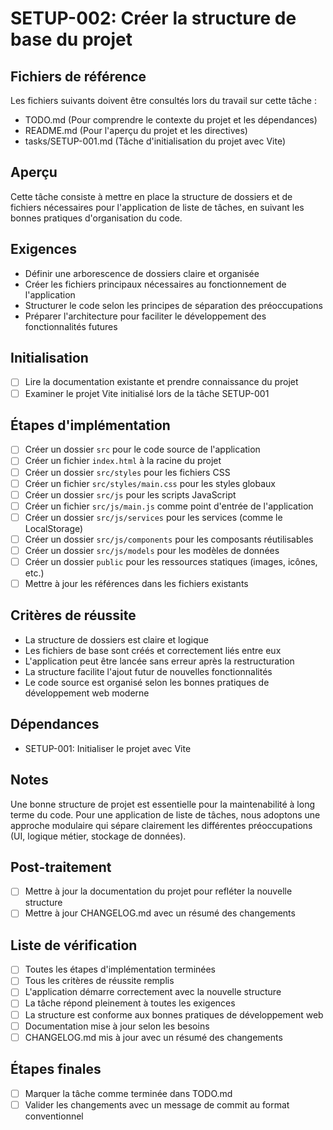 # SETUP-002: Créer la structure de base du projet

## Fichiers de référence
Les fichiers suivants doivent être consultés lors du travail sur cette tâche :
- TODO.md (Pour comprendre le contexte du projet et les dépendances)
- README.md (Pour l'aperçu du projet et les directives)
- tasks/SETUP-001.md (Tâche d'initialisation du projet avec Vite)

## Aperçu
Cette tâche consiste à mettre en place la structure de dossiers et de fichiers nécessaires pour l'application de liste de tâches, en suivant les bonnes pratiques d'organisation du code.

## Exigences
- Définir une arborescence de dossiers claire et organisée
- Créer les fichiers principaux nécessaires au fonctionnement de l'application
- Structurer le code selon les principes de séparation des préoccupations
- Préparer l'architecture pour faciliter le développement des fonctionnalités futures

## Initialisation
- [ ] Lire la documentation existante et prendre connaissance du projet
- [ ] Examiner le projet Vite initialisé lors de la tâche SETUP-001

## Étapes d'implémentation
- [ ] Créer un dossier `src` pour le code source de l'application
- [ ] Créer un fichier `index.html` à la racine du projet
- [ ] Créer un dossier `src/styles` pour les fichiers CSS
- [ ] Créer un fichier `src/styles/main.css` pour les styles globaux
- [ ] Créer un dossier `src/js` pour les scripts JavaScript
- [ ] Créer un fichier `src/js/main.js` comme point d'entrée de l'application
- [ ] Créer un dossier `src/js/services` pour les services (comme le LocalStorage)
- [ ] Créer un dossier `src/js/components` pour les composants réutilisables
- [ ] Créer un dossier `src/js/models` pour les modèles de données
- [ ] Créer un dossier `public` pour les ressources statiques (images, icônes, etc.)
- [ ] Mettre à jour les références dans les fichiers existants

## Critères de réussite
- La structure de dossiers est claire et logique
- Les fichiers de base sont créés et correctement liés entre eux
- L'application peut être lancée sans erreur après la restructuration
- La structure facilite l'ajout futur de nouvelles fonctionnalités
- Le code source est organisé selon les bonnes pratiques de développement web moderne

## Dépendances
- SETUP-001: Initialiser le projet avec Vite

## Notes
Une bonne structure de projet est essentielle pour la maintenabilité à long terme du code. Pour une application de liste de tâches, nous adoptons une approche modulaire qui sépare clairement les différentes préoccupations (UI, logique métier, stockage de données).

## Post-traitement
- [ ] Mettre à jour la documentation du projet pour refléter la nouvelle structure
- [ ] Mettre à jour CHANGELOG.md avec un résumé des changements

## Liste de vérification
- [ ] Toutes les étapes d'implémentation terminées
- [ ] Tous les critères de réussite remplis
- [ ] L'application démarre correctement avec la nouvelle structure
- [ ] La tâche répond pleinement à toutes les exigences
- [ ] La structure est conforme aux bonnes pratiques de développement web
- [ ] Documentation mise à jour selon les besoins
- [ ] CHANGELOG.md mis à jour avec un résumé des changements

## Étapes finales
- [ ] Marquer la tâche comme terminée dans TODO.md
- [ ] Valider les changements avec un message de commit au format conventionnel 